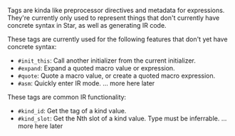 Tags are kinda like preprocessor directives and metadata for expressions.
They're currently only used to represent things that don't currently have concrete syntax in Star, as well as generating IR code.

These tags are currently used for the following features that don't yet have concrete syntax:
- `#init_this`: Call another initializer from the current initializer.
- `#expand`: Expand a quoted macro value or expression.
- `#quote`: Quote a macro value, or create a quoted macro expression.
- `#asm`: Quickly enter IR mode.
... more here later

These tags are common IR functionality:
- `#kind_id`: Get the tag of a kind value.
- `#kind_slot`: Get the Nth slot of a kind value. Type must be inferrable.
... more here later